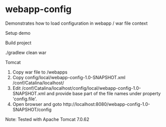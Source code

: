 # webapp-config
Demonstrates how to load configuration in webapp / war file context

Setup demo

Build project

./gradlew clean war

Tomcat

1. Copy war file to <tomcat-base>/webapps
2. Copy config/local/webapp-config-1.0-SNAPSHOT.xml <tomcat-base>/conf/Catalina/localhost/
3. Edit <tomcat-base>/conf/Catalina/localhost/config/local/webapp-config-1.0-SNAPSHOT.xml and provide base part of the file names under property 'config.file'.
4. Open browser and goto http://localhost:8080/webapp-config-1.0-SNAPSHOT/config

Note: Tested with Apache Tomcat 7.0.62
